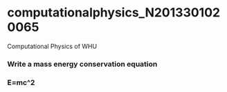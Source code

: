 # computationalphysics_N2013301020065
Computational Physics of WHU
### Write a mass energy conservation equation

### E=mc^2
